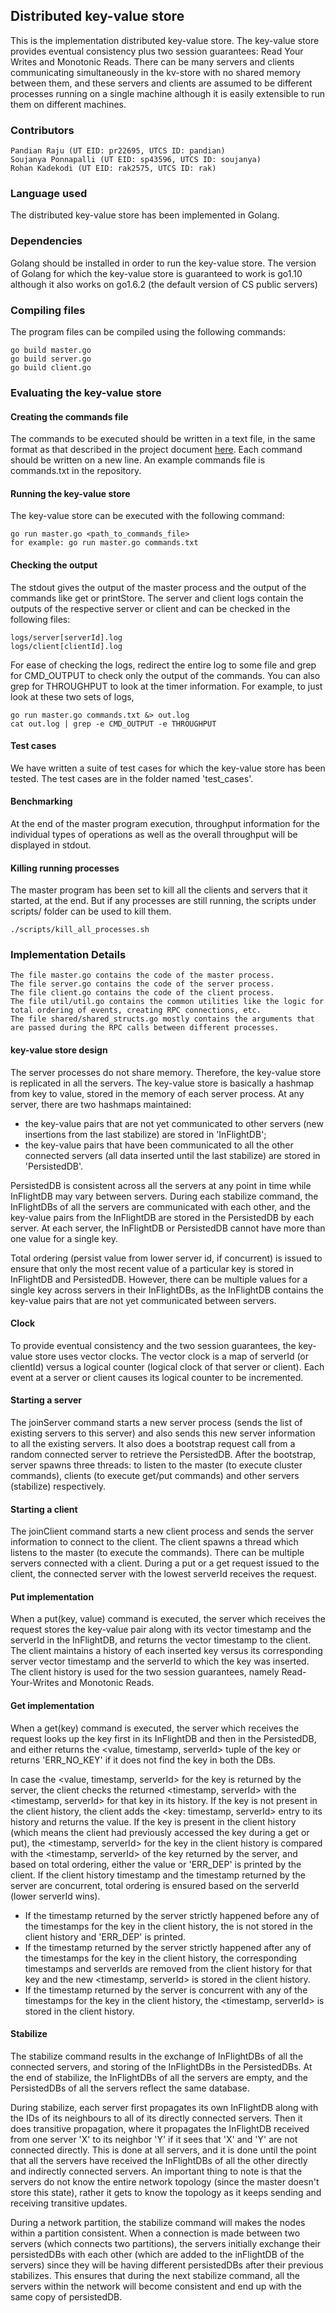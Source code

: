 ## Distributed key-value store
This is the implementation distributed key-value store. The key-value store provides eventual consistency plus two session guarantees: Read Your Writes and Monotonic Reads. There can be many servers and clients communicating simultaneously in the kv-store with no shared memory between them, and these servers and clients are assumed to be different processes running on a single machine although it is easily extensible to run them on different machines. 

### Contributors
	Pandian Raju (UT EID: pr22695, UTCS ID: pandian)
	Soujanya Ponnapalli (UT EID: sp43596, UTCS ID: soujanya)
	Rohan Kadekodi (UT EID: rak2575, UTCS ID: rak)

### Language used
The distributed key-value store has been implemented in Golang. 

### Dependencies
Golang should be installed in order to run the key-value store. The version of Golang for which the key-value store is guaranteed to work is go1.10 although it also works on go1.6.2 (the default version of CS public servers) 

### Compiling files
The program files can be compiled using the following commands:
	
	go build master.go
	go build server.go
	go build client.go

### Evaluating the key-value store
#### Creating the commands file
The commands to be executed should be written in a text file, in the same format as that described in the project document [here](http://www.cs.utexas.edu/~vijay/cs380D-s18/project1.pdf). Each command should be written on a new line. An example commands file is commands.txt in the repository. 

#### Running the key-value store
The key-value store can be executed with the following command: 
	
	go run master.go <path_to_commands_file> 
	for example: go run master.go commands.txt

#### Checking the output
The stdout gives the output of the master process and the output of the commands like get or printStore.
The server and client logs contain the outputs of the respective server or client and can be checked in the following files:
	
	logs/server[serverId].log
	logs/client[clientId].log
	
For ease of checking the logs, redirect the entire log to some file and grep for CMD_OUTPUT to check only the output of the commands. You can also grep for THROUGHPUT to look at the timer information. For example, to just look at these two sets of logs, 
    
    go run master.go commands.txt &> out.log
    cat out.log | grep -e CMD_OUTPUT -e THROUGHPUT  

#### Test cases
We have written a suite of test cases for which the key-value store has been tested. The test cases are in the folder named 'test_cases'.

#### Benchmarking
At the end of the master program execution, throughput information for the individual types of operations as well as the overall throughput will be displayed in stdout. 

#### Killing running processes
The master program has been set to kill all the clients and servers that it started, at the end. But if any processes are still running, the scripts under scripts/ folder can be used to kill them.
    
    ./scripts/kill_all_processes.sh

### Implementation Details
	
	The file master.go contains the code of the master process.
	The file server.go contains the code of the server process.
	The file client.go contains the code of the client process.
	The file util/util.go contains the common utilities like the logic for total ordering of events, creating RPC connections, etc.
	The file shared/shared_structs.go mostly contains the arguments that are passed during the RPC calls between different processes.

#### key-value store design
The server processes do not share memory. Therefore, the key-value store is replicated in all the servers. The key-value store is basically a hashmap from key to value, stored in the memory of each server process. At any server, there are two hashmaps maintained: 
* the key-value pairs that are not yet communicated to other servers (new insertions from the last stabilize) are stored in 'InFlightDB'; 
* the key-value pairs that have been communicated to all the other connected servers (all data inserted until the last stabilize) are stored in 'PersistedDB'.

PersistedDB is consistent across all the servers at any point in time while InFlightDB may vary between servers. During each stabilize command, the InFlightDBs of all the servers are communicated with each other, and the key-value pairs from the InFlightDB are stored in the PersistedDB by each server. At each server, the InFlightDB or PersistedDB cannot have more than one value for a single key. 

Total ordering (persist value from lower server id, if concurrent) is issued to ensure that only the most recent value of a particular key is stored in InFlightDB and PersistedDB. However, there can be multiple values for a single key across servers in their InFlightDBs, as the InFlightDB contains the key-value pairs that are not yet communicated between servers. 

#### Clock
To provide eventual consistency and the two session guarantees, the key-value store uses vector clocks. The vector clock is a map of serverId (or clientId) versus a logical counter (logical clock of that server or client). Each event at a server or client causes its logical counter to be incremented. 

#### Starting a server
The joinServer command starts a new server process (sends the list of existing servers to this server) and also sends this new server information to all the existing servers. It also does a bootstrap request call from a random connected server to retrieve the PersistedDB. After the bootstrap, server spawns three threads: to listen to the master (to execute cluster commands), clients (to execute get/put commands) and other servers (stabilize) respectively. 

#### Starting a client
The joinClient command starts a new client process and sends the server information to connect to the client. The client spawns a thread which listens to the master (to execute the commands). There can be multiple servers connected with a client. During a put or a get request issued to the client, the connected server with the lowest serverId receives the request. 

#### Put implementation
When a put(key, value) command is executed, the server which receives the request stores the key-value pair along with its vector timestamp and the serverId in the InFlightDB, and returns the vector timestamp to the client. The client maintains a history of each inserted key versus its corresponding server vector timestamp and the serverId to which the key was inserted. The client history is used for the two session guarantees, namely Read-Your-Writes and Monotonic Reads.

#### Get implementation
When a get(key) command is executed, the server which receives the request looks up the key first in its InFlightDB and then in the PersistedDB, and either returns the <value, timestamp, serverId> tuple of the key or returns 'ERR_NO_KEY' if it does not find the key in both the DBs. 

In case the <value, timestamp, serverId> for the key is returned by the server, the client checks the returned <timestamp, serverId> with the <timestamp, serverId> for that key in its history. If the key is not present in the client history, the client adds the <key: timestamp, serverId> entry to its history and returns the value. If the key is present in the client history (which means the client had previously accessed the key during a get or put), the <timestamp, serverId> for the key in the client history is compared with the <timestamp, serverId> of the key returned by the server, and based on total ordering, either the value or 'ERR_DEP' is printed by the client. If the client history timestamp and the timestamp returned by the server are concurrent, total ordering is ensured based on the serverId (lower serverId wins). 

* If the timestamp returned by the server strictly happened before any of the timestamps for the key in the client history, the <timestamp and serverId> is not stored in the client history and 'ERR_DEP' is printed. 
* If the timestamp returned by the server strictly happened after any of the timestamps for the key in the client history, the corresponding timestamps and serverIds are removed from the client history for that key and the new <timestamp, serverId> is stored in the client history. 
* If the timestamp returned by the server is concurrent with any of the timestamps for the key in the client history, the <timestamp, serverId> is stored in the client history.

#### Stabilize
The stabilize command results in the exchange of InFlightDBs of all the connected servers, and storing of the InFlightDBs in the PersistedDBs. At the end of stabilize, the InFlightDBs of all the servers are empty, and the PersistedDBs of all the servers reflect the same database.  

During stabilize, each server first propagates its own InFlightDB along with the IDs of its neighbours to all of its directly connected servers. Then it does transitive propagation, where it propagates the InFlightDB received from one server 'X' to its neighbor 'Y' if it sees that 'X' and 'Y' are not connected directly. This is done at all servers, and it is done until the point that all the servers have received the InFlightDBs of all the other directly and indirectly connected servers. An important thing to note is that the servers do not know the entire network topology (since the master doesn't store this state), rather it gets to know the topology as it keeps sending and receiving transitive updates.

During a network partition, the stabilize command will makes the nodes within a partition consistent. When a connection is made between two servers (which connects two partitions), the servers initially exchange their persistedDBs with each other (which are added to the inFlightDB of the servers) since they will be having different persistedDBs after their previous stabilizes. This ensures that during the next stabilize command, all the servers within the network will become consistent and end up with the same copy of persistedDB.  
 





